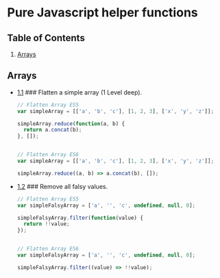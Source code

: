# Pure Javascript helper functions

## Table of Contents

  1. [Arrays](#arrays)

## Arrays

  <a name="array-flatten"></a><a name="2.1"></a>
  - [1.1](#array-flatten) ### Flatten a simple array (1 Level deep).


    ```javascript
    // Flatten Array ES5
    var simpleArray = [['a', 'b', 'c'], [1, 2, 3], ['x', 'y', 'z']];

    simpleArray.reduce(function(a, b) {
      return a.concat(b);
    }, []);


    // Flatten Array ES6
    var simpleArray = [['a', 'b', 'c'], [1, 2, 3], ['x', 'y', 'z']];

    simpleArray.reduce((a, b) => a.concat(b), []);

    ```

  <a name="array-filter-falsy-values"></a><a name="2.1"></a>
  - [1.2](#array-filter-falsy-values) ### Remove all falsy values.


    ```javascript
    // Flatten Array ES5
    var simpleFalsyArray = ['a', '', 'c', undefined, null, 0];

    simpleFalsyArray.filter(function(value) {
      return !!value;
    });


    // Flatten Array ES6
    var simpleFalsyArray = ['a', '', 'c', undefined, null, 0];

    simpleFalsyArray.filter((value) => !!value);

    ```